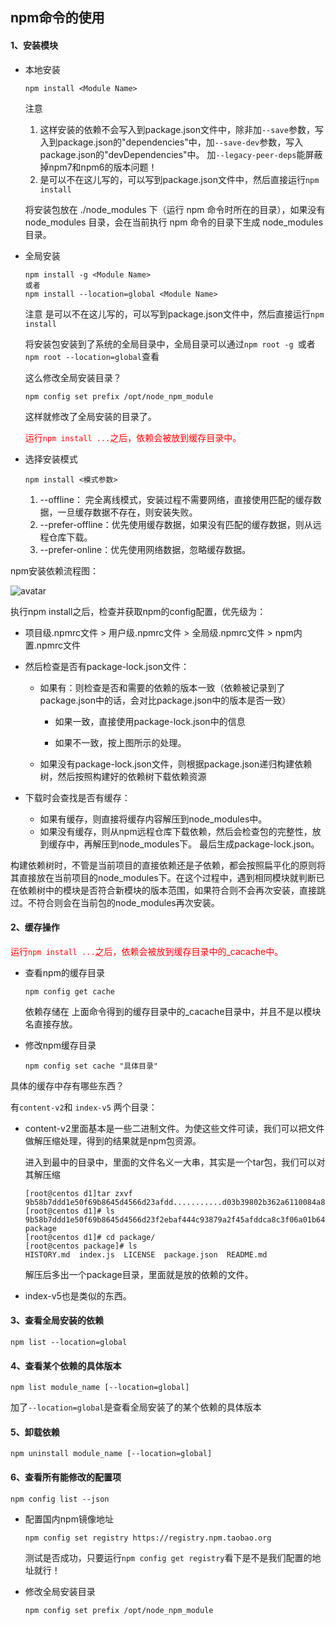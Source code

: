 ## npm命令的使用



#### 1、安装模块

- 本地安装

  ```shell
  npm install <Module Name>
  ```

  注意 

  1. 这样安装的依赖不会写入到package.json文件中，除非加`--save`参数，写入到package.json的"dependencies"中，加`--save-dev`参数，写入package.json的"devDependencies"中。 加`--legacy-peer-deps`能屏蔽掉npm7和npm6的版本问题！
  2. <Module Name> 是可以不在这儿写的，可以写到package.json文件中，然后直接运行`npm install`

  

  

  将安装包放在 ./node_modules 下（运行 npm 命令时所在的目录），如果没有 node_modules 目录，会在当前执行 npm 命令的目录下生成 node_modules 目录。

- 全局安装

  ```shell
  npm install -g <Module Name>
  或者
  npm install --location=global <Module Name> 
  ```
  
  注意 <Module Name> 是可以不在这儿写的，可以写到package.json文件中，然后直接运行`npm install`
  
  将安装包安装到了系统的全局目录中，全局目录可以通过`npm root -g `或者`npm root --location=global`查看
  
  
  
  这么修改全局安装目录？
  
  ```shell
  npm config set prefix /opt/node_npm_module
  ```
  
  这样就修改了全局安装的目录了。
  
  
  
  <font color="red">运行`npm install ...`之后，依赖会被放到缓存目录中。</font>

- 选择安装模式

  ```shell
  npm install <模式参数>
  ```

  1. --offline： 完全离线模式，安装过程不需要网络，直接使用匹配的缓存数据，一旦缓存数据不存在，则安装失败。
  2. --prefer-offline：优先使用缓存数据，如果没有匹配的缓存数据，则从远程仓库下载。
  3. --prefer-online：优先使用网络数据，忽略缓存数据。



npm安装依赖流程图：

![avatar](../images/91101acf_tpl.webp)

执行npm install之后，检查并获取npm的config配置，优先级为：

- 项目级.npmrc文件 > 用户级.npmrc文件 > 全局级.npmrc文件 > npm内置.npmrc文件

- 然后检查是否有package-lock.json文件：

  - 如果有：则检查是否和需要的依赖的版本一致（依赖被记录到了package.json中的话，会对比package.json中的版本是否一致）

    - 如果一致，直接使用package-lock.json中的信息

    - 如果不一致，按上图所示的处理。

      

  - 如果没有package-lock.json文件，则根据package.json递归构建依赖树，然后按照构建好的依赖树下载依赖资源

- 下载时会查找是否有缓存：
  - 如果有缓存，则直接将缓存内容解压到node_modules中。
  - 如果没有缓存，则从npm远程仓库下载依赖，然后会检查包的完整性，放到缓存中，再解压到node_modules下。 最后生成package-lock.json。

构建依赖树时，不管是当前项目的直接依赖还是子依赖，都会按照扁平化的原则将其直接放在当前项目的node_modules下。在这个过程中，遇到相同模块就判断已在依赖树中的模块是否符合新模块的版本范围，如果符合则不会再次安装，直接跳过。不符合则会在当前包的node_modules再次安装。



#### 2、缓存操作

<font color="red">运行`npm install ...`之后，依赖会被放到缓存目录中的_cacache中。</font>

- 查看npm的缓存目录

  ```shell
  npm config get cache
  ```

  依赖存储在 上面命令得到的缓存目录中的_cacache目录中，并且不是以模块名直接存放。

- 修改npm缓存目录

  ```shell
  npm config set cache "具体目录"
  ```


具体的缓存中存有哪些东西？

有`content-v2`和 `index-v5` 两个目录：

- content-v2里面基本是一些二进制文件。为使这些文件可读，我们可以把文件做解压缩处理，得到的结果就是npm包资源。

  进入到最中的目录中，里面的文件名义一大串，其实是一个tar包，我们可以对其解压缩

  ```shell
  [root@centos d1]tar zxvf 9b58b7ddd1e50f69b8645d4566d23afdd...........d03b39802b362a6110084a84617
  [root@centos d1]# ls
  9b58b7ddd1e50f69b8645d4566d23f2ebaf444c93879a2f45afddca8c3f06a01b649c82fb97d4f88cd03b39802b362a6110084a8461750af778867f3d7aa  package
  [root@centos d1]# cd package/
  [root@centos package]# ls
  HISTORY.md  index.js  LICENSE  package.json  README.md
  ```

  解压后多出一个package目录，里面就是放的依赖的文件。

- index-v5也是类似的东西。



#### 3、查看全局安装的依赖

```shell
npm list --location=global
```



#### 4、查看某个依赖的具体版本

```shewll
npm list module_name [--location=global]
```

加了`--location=global`是查看全局安装了的某个依赖的具体版本



#### 5、卸载依赖

```shell
npm uninstall module_name [--location=global]
```



#### 6、查看所有能修改的配置项

```shell
npm config list --json
```

- 配置国内npm镜像地址

  ```shell
  npm config set registry https://registry.npm.taobao.org
  ```

  测试是否成功，只要运行`npm config get registry`看下是不是我们配置的地址就行！

- 修改全局安装目录

  ```shell
  npm config set prefix /opt/node_npm_module
  ```

  


